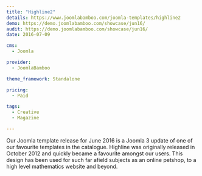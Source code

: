 ```yaml
---
title: "Highline2"
details: https://www.joomlabamboo.com/joomla-templates/highline2
demo: https://demo.joomlabamboo.com/showcase/jun16/
audit: https://demo.joomlabamboo.com/showcase/jun16/
date: 2016-07-09

cms: 
  - Joomla

provider: 
  - JoomlaBamboo

theme_framework: Standalone

pricing:
  - Paid

tags:
  - Creative
  - Magazine

---
```


Our Joomla template release for June 2016 is a Joomla 3 update of one of our favourite templates in the catalogue. Highline was originally released in October 2012 and quickly became a favourite amongst our users. This design has been used for such far afield subjects as an online petshop, to a high level mathematics website and beyond. 